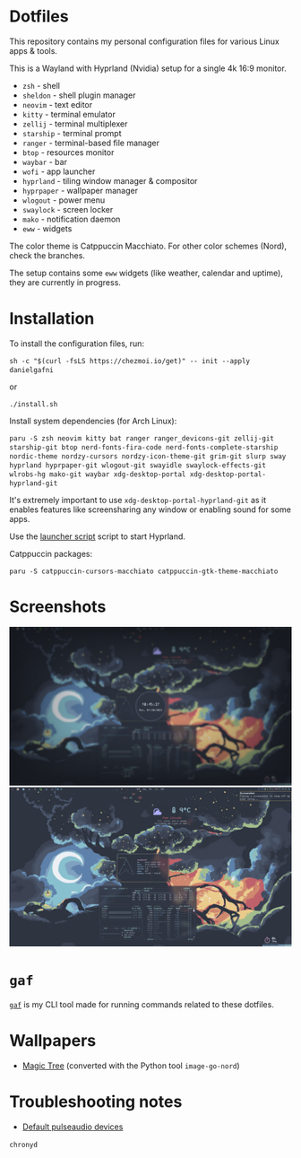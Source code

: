 # Dotfiles

This repository contains my personal configuration files for various Linux apps & tools.

This is a Wayland with Hyprland (Nvidia) setup for a single 4k 16:9 monitor.

 - `zsh` - shell
 - `sheldon` - shell plugin manager
 - `neovim`  - text editor
 - `kitty` - terminal emulator
 - `zellij`  - terminal multiplexer
 - `starship` - terminal prompt
 - `ranger` - terminal-based file manager
 - `btop` - resources monitor
 - `waybar` - bar
 - `wofi` - app launcher
 - `hyprland` - tiling window manager & compositor
 - `hyprpaper` - wallpaper manager
 - `wlogout` - power menu
 - `swaylock` - screen locker
 - `mako` - notification daemon
 - `eww` - widgets

The color theme is Catppuccin Macchiato. For other color schemes (Nord), check the branches. 

The setup contains some `eww` widgets (like weather, calendar and uptime), they are currently in progress.

# Installation

To install the configuration files, run:

```shell
sh -c "$(curl -fsLS https://chezmoi.io/get)" -- init --apply danielgafni
```
or
```shell
./install.sh
```

Install system dependencies (for Arch Linux):

```shell
paru -S zsh neovim kitty bat ranger ranger_devicons-git zellij-git starship-git btop nerd-fonts-fira-code nerd-fonts-complete-starship nordic-theme nordzy-cursors nordzy-icon-theme-git grim-git slurp sway hyprland hyprpaper-git wlogout-git swayidle swaylock-effects-git wlrobs-hg mako-git waybar xdg-desktop-portal xdg-desktop-portal-hyprland-git 
```

It's extremely important to use `xdg-desktop-portal-hyprland-git` as it enables features like screensharing any window or enabling sound for some apps. 

Use the [launcher script](hyprland_nvidia_launcher.sh) script to start Hyprland.

Catppuccin packages:

```shell
paru -S catppuccin-cursors-macchiato catppuccin-gtk-theme-macchiato
```

# Screenshots

![swaylock](./screenshots/swaylock.png)
![desktop](./screenshots/desktop.png)

# `gaf`

[`gaf`](https://github.com/danielgafni/gaf) is my CLI tool made for running commands related to these dotfiles.

# Wallpapers

 - [Magic Tree](http://wallpaperswide.com/magical_tree_fantasy_art-wallpapers.html) (converted with the Python tool `image-go-nord`)

 # Troubleshooting notes

 - [Default pulseaudio devices](https://askubuntu.com/questions/14077/how-can-i-change-the-default-audio-device-from-command-line)


`chronyd`
